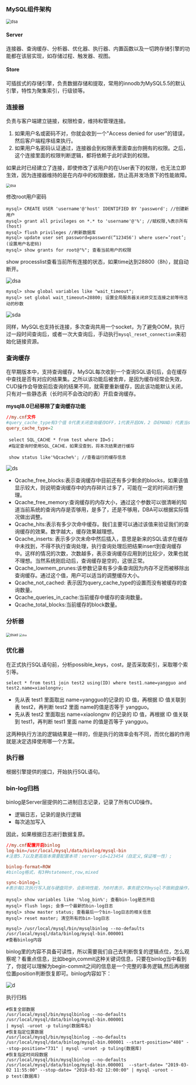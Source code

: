 ### MySQL组件架构

<img src="https://imagebag.oss-cn-chengdu.aliyuncs.com/img/12570" alt="dsa" style="zoom:80%;" />

#### Server

连接器、查询缓存、分析器、优化器、执行器、内置函数以及一切跨存储引擎的功能都在该层实现，如存储过程、触发器、视图。

#### Store

可插拔式的存储引擎，负责数据存储和提取，常用的innodb为MySQL5.5的默认引擎，特性为聚集索引，行级锁等。

### 连接器

负责与客户端建立链接，权限检查，维持和管理连接。

1. 如果用户名或密码不对，你就会收到一个"Access denied for user"的错误，然后客户端程序结束执行。 
2. 如果用户名密码认证通过，连接器会到权限表里面查出你拥有的权限。之后，这个连接里面的权限判断逻辑，都将依赖于此时读到的权限。

如果此时已经建立了连接，即使修改了该用户的在User表下的权限，也无法立即生效，因为连接器维持的是在内存中的权限数据，防止高并发场景下的性能故障。

<img src="https://imagebag.oss-cn-chengdu.aliyuncs.com/img/12637" alt="dsa" style="zoom: 67%;" />

修改root用户密码

```mysql
mysql> CREATE USER 'username'@'host' IDENTIFIED BY 'password'; //创建新用户
mysql> grant all privileges on *.* to 'username'@'%'; //赋权限,%表示所有(host)
mysql> flush privileges //刷新数据库
mysql> update user set password=password(”123456″) where user=’root’;(设置用户名密码)
mysql> show grants for root@"%"; 查看当前用户的权限
```

show processlist查看当前所有连接的状态，如果time达到28800（8h），就自动断开。

![dsa](https://imagebag.oss-cn-chengdu.aliyuncs.com/img/12632)

```mysql
mysql> show global variables like "wait_timeout";
mysql> set global wait_timeout=28800; 设置全局服务器关闭非交互连接之前等待活动的秒数
```

![sda](https://imagebag.oss-cn-chengdu.aliyuncs.com/img/12654)

同样，MySQL也支持长连接，多次查询共用一个socket，为了避免OOM，执行过一段时间查询后，或者一次大查询后，手动执行`mysql_reset_connection`来初始化链接资源。

### 查询缓存

在早期版本中，支持查询缓存，MySQL每次收到一个查询SQL语句后，会在缓存中查找是否有对应的结果集。之所以该功能后被舍弃，是因为缓存经常会失效，CUD操作会导致前后查询的结果不同，就需要重新缓存，因此该功能默认关闭，只有对一些静态表（长时间不会改动的表）开启查询缓存。

**mysql8.0已经移除了查询缓存功能**

```cnf
//my.cnf文件
#query_cache_type有3个值 0代表关闭查询缓存OFF，1代表开启ON，2（DEMAND）代表当sql语句中有SQL_CACHE关键词时才缓存
query_cache_type=2
```

```mysql
 select SQL_CACHE * from test where ID=5；
 #指定查询时使用SQL_CACHE，如果没查到，将本次结果进行缓存
```

```mysql
 show status like'%Qcache%'; //查看运行的缓存信息
```

![ds](https://imagebag.oss-cn-chengdu.aliyuncs.com/img/12798)

- Qcache_free_blocks:表示查询缓存中目前还有多少剩余的blocks，如果该值显示较大，则说明查询缓存中的内存碎片过多了，可能在一定的时间进行整理。
- Qcache_free_memory:查询缓存的内存大小，通过这个参数可以很清晰的知道当前系统的查询内存是否够用，是多了，还是不够用，DBA可以根据实际情况做出调整。
- Qcache_hits:表示有多少次命中缓存。我们主要可以通过该值来验证我们的查询缓存的效果。数字越大，缓存效果越理想。
- Qcache_inserts: 表示多少次未命中然后插入，意思是新来的SQL请求在缓存中未找到，不得不执行查询处理，执行查询处理后把结果insert到查询缓存中。这样的情况的次数，次数越多，表示查询缓存应用到的比较少，效果也就不理想。当然系统刚启动后，查询缓存是空的，这很正常。
- Qcache_lowmem_prunes:该参数记录有多少条查询因为内存不足而被移除出查询缓存。通过这个值，用户可以适当的调整缓存大小。
- Qcache_not_cached: 表示因为query_cache_type的设置而没有被缓存的查询数量。
- Qcache_queries_in_cache:当前缓存中缓存的查询数量。
- Qcache_total_blocks:当前缓存的block数量。

### 分析器

<img src="https://imagebag.oss-cn-chengdu.aliyuncs.com/img/12742" alt="dsad" style="zoom:67%;" />

<img src="https://note.youdao.com/yws/public/resource/6480d1e092ed1c14a53d86cd66a73139/xmlnote/363B9FBC8A3545F08F02C9231983B1E9/12751" alt="dsa" style="zoom: 50%;" />

### 优化器

在正式执行SQL语句前，分析possible_keys，cost，是否采取索引，采取哪个索引等。

```mysql
select * from test1 join test2 using(ID) where test1.name=yangguo and test2.name=xiaolongnv;
```

- 先从表 test1 里面取出 name=yangguo的记录的 ID 值，再根据 ID 值关联到表 test2，再判断 test2 里面 name的值是否等于 yangguo。
- 先从表 test2 里面取出 name=xiaolongnv 的记录的 ID 值，再根据 ID 值关联到 test1，再判断 test1 里面 name 的值是否等于 yangguo。

这两种执行方法的逻辑结果是一样的，但是执行的效率会有不同，而优化器的作用就是决定选择使用哪一个方案。

### 执行器

根据引擎提供的接口，开始执行SQL语句。

### bin-log归档

binlog是Server层提供的二进制日志记录，记录了所有CUD操作。

- 逻辑日志，记录的是执行逻辑
- 每次追加写入

因此，如果根据日志进行数据复原。

```cnf
//my.cnf配置开启binlog
log-bin=/usr/local/mysql/data/binlog/mysql-bin
#注意5.7以及更高版本需要配置本项：server-id=123454（自定义,保证唯一性）;

binlog-format=ROW
#binlog格式，有3种statement,row,mixed

sync-binlog=1
#表示每1次执行写入就与硬盘同步，会影响性能，为0时表示，事务提交时mysql不做刷盘操作，由系统决定
```

```mysql
mysql> show variables like '%log_bin%'; 查看bin-log是否开启
mysql> flush logs; 会多一个最新的bin-log日志
mysql> show master status; 查看最后一个bin-log日志的相关信息
mysql> reset master; 清空所有的bin-log日志

mysql> /usr/local/mysql/bin/mysqlbinlog --no-defaults /usr/local/mysql/data/binlog/mysql-bin.000001 
#查看binlog内容
```

binlog里的内容不具备可读性，所以需要我们自己去判断恢复的逻辑点位，怎么观察呢？看重点信息，比如begin,commit这种关键词信息，只要在binlog当中看到了，你就可以理解为begin-commit之间的信息是一个完整的事务逻辑,然后再根据位置position判断恢复即可。binlog内容如下：

![d](https://imagebag.oss-cn-chengdu.aliyuncs.com/img/12847)

执行归档

```mysql
#恢复全部数据
/usr/local/mysql/bin/mysqlbinlog --no-defaults /usr/local/mysql/data/binlog/mysql-bin.000001 
| mysql -uroot -p tuling(数据库名)
#恢复指定位置数据
/usr/local/mysql/bin/mysqlbinlog --no-defaults /usr/local/mysql/data/binlog/mysql-bin.000001 --start-position="408" --stop-position="731" | mysql -uroot -p tuling(数据库)
#恢复指定时间段数据
/usr/local/mysql/bin/mysqlbinlog --no-defaults /usr/local/mysql/data/binlog/mysql-bin.000001  --start-date= "2019-03-02 11:55:00" --stop-date= "2018-03-02 12:00:00" | mysql -uroot -p test(数据库)
```

